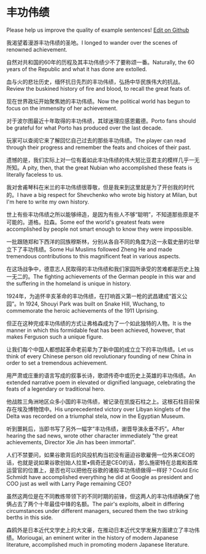 # 丰功伟绩

Please help us improve the quality of example sentences! [Edit on Github](https://github.com/jiyushe/jiyu-example-sentence-source/blob/main/chinese/fenggongweiji.md)

<p><span class="chinese">我渴望着漫游丰功伟绩的圣地。</span><span class="english">I longed to wander over the scenes of renowned achievement.</span></p>

<p><span class="chinese">自然对共和国的60年的历程及其丰功伟绩少不了要称颂一番。</span><span class="english">Naturally, the 60 years of the Republic and what it has done are extolled.</span></p>

<p><span class="chinese">血与火的悲壮历史，缅怀抗日先烈的丰功伟绩，弘扬中华民族伟大的抗战。</span><span class="english">Review the buskined history of fire and blood, to recall the great feats of.</span></p>

<p><span class="chinese">现在世界政坛开始聚焦她的丰功伟绩。</span><span class="english">Now the political world has begun to focus on the immensity of her achievement.</span></p>

<p><span class="chinese">对于波尔图最近十年取得的丰功伟绩，其球迷理应感恩戴德。</span><span class="english">Porto fans should be grateful for what Porto has produced over the last decade.</span></p>

<p><span class="chinese">玩家可以查阅它来了解回忆自己过去的那些丰功伟绩。</span><span class="english">The player can read through their progress and remember the feats and choices of their past.</span></p>

<p><span class="chinese">遗憾的是，我们实际上对一位有着如此丰功伟绩的伟大努比亚君主的模样几乎一无所知。</span><span class="english">A pity, then, that the great Nubian who accomplished these feats is literally faceless to us.</span></p>

<p><span class="chinese">我对舍甫琴科在米兰的丰功伟绩很尊敬，但是我来到这里就是为了开创我的时代的。</span><span class="english">I have a big respect for Shevchenko who wrote big history at Milan, but I'm here to write my own history.</span></p>

<p><span class="chinese">世上有些丰功伟绩之所以能够缔造，是因为有些人不够“聪明”，不知道那些原是不可能的。道格。拉森。</span><span class="english">Some eof the world's greatest feats were accomplished by people not smart enough to know they were impossible.</span></p>

<p><span class="chinese">一批跟随郑和下西洋的回族穆斯林，分别从各自不同的角度为这一永载史册的壮举立下了丰功伟绩。</span><span class="english">Some Hui Muslims followed Zheng He and made tremendous contributions to this magnificent feat in various aspects.</span></p>

<p><span class="chinese">在这场战争中，德意志人民取得的丰功伟绩和我们家园所承受的苦难都是历史上独一无二的。</span><span class="english">The fighting achievements of the German people in this war and the suffering in the homeland is unique in history.</span></p>

<p><span class="chinese">1924年，为追怀辛亥革命的丰功伟绩，在打响首义第一枪的武昌建成“首义公园”。</span><span class="english">In 1924, Shouyi Park was built on Snake Hill, Wuchang, to commemorate the heroic achievements of the 1911 Uprising.</span></p>

<p><span class="chinese">但正在这种完成丰功伟绩的方式让弗格森成为了一个如此独特的人物。</span><span class="english">It is the manner in which this formidable feat has been achieved, however, that makes Ferguson such a unique figure.</span></p>

<p><span class="chinese">让我们每个中国人都想起革命老前辈为了新中国的成立立下的丰功伟绩。</span><span class="english">Let us think of every Chinese person old revolutionary founding of new China in order to set a tremendous achievement.</span></p>

<p><span class="chinese">用严肃或庄重的语言写成的叙事长诗，歌颂传奇中或历史上英雄的丰功伟绩。</span><span class="english">An extended narrative poem in elevated or dignified language, celebrating the feats of a legendary or traditional hero.</span></p>

<p><span class="chinese">他战胜三角洲地区众多小国的丰功伟绩，被记录在凯旋石柱之上。这根石柱目前保存在埃及博物馆中。</span><span class="english">His unprecedented victory over Libyan kinglets of the Delta was recorded on a triumphal stela, now in the Egyptian Museum.</span></p>

<p><span class="chinese">听到噩耗后，当即书写了另外一幅字“丰功伟绩，谢晋导演永垂不朽”。</span><span class="english">After hearing the sad news, wrote other character immediately "the great achievements, Director Xie Jin has been immortal".</span></p>

<p><span class="chinese">人们不禁要问，如果谷歌背后的风投机构当初没有逼迫谷歌雇佣一位外来CEO的话，也就是说如果谷歌创始人拉里•佩奇还是CEO的话，那么施密特在总裁和首席运营官的位置上，是否也可以把他在谷歌的诸般丰功伟绩做得一样好？</span><span class="english">Could Eric Schmidt have accomplished everything he did at Google as president and COO just as well with Larry Page remaining CEO?</span></p>

<p><span class="chinese">虽然这两位是在不同教练带领下的不同时期的前锋，但这两人的丰功伟绩确保了他俩占去了两个十年最佳中锋的名额。</span><span class="english">The pair's exploits, albeit in differing circumstances under different managers, secured them the two striking berths in this side.</span></p>

<p><span class="chinese">森鸥外是日本近代文学史上的大文豪，在推动日本近代文学发展方面建立了丰功伟绩。</span><span class="english">Moriougai, an eminent writer in the history of modern Japanese literature, accomplished much in promoting modern Japanese literature.</span></p>

